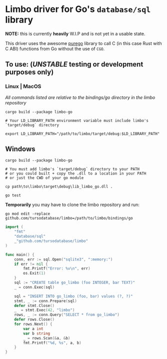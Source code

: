 # Limbo driver for Go's `database/sql` library


**NOTE:** this is currently __heavily__ W.I.P and is not yet in a usable state.

This driver uses the awesome [purego](https://github.com/ebitengine/purego) library to call C (in this case Rust with C ABI) functions from Go without the use of `CGO`.


## To use: (_UNSTABLE_ testing or development purposes only)

### Linux | MacOS

_All commands listed are relative to the bindings/go directory in the limbo repository_

```
cargo build --package limbo-go

# Your LD_LIBRARY_PATH environment variable must include limbo's `target/debug` directory

export LD_LIBRARY_PATH="/path/to/limbo/target/debug:$LD_LIBRARY_PATH"

```

## Windows

```
cargo build --package limbo-go

# You must add limbo's `target/debug` directory to your PATH
# or you could built + copy the .dll to a location in your PATH
# or just the CWD of your go module

cp path\to\limbo\target\debug\lib_limbo_go.dll .

go test

```
**Temporarily** you may have to clone the limbo repository and run:

`go mod edit -replace github.com/tursodatabase/limbo=/path/to/limbo/bindings/go`

```go
import (
    "fmt"
    "database/sql"
    _"github.com/tursodatabase/limbo"
)

func main() {
	conn, err := sql.Open("sqlite3", ":memory:")
	if err != nil {
        fmt.Printf("Error: %v\n", err)
        os.Exit(1)
	}
    sql := "CREATE table go_limbo (foo INTEGER, bar TEXT)"
    _ = conn.Exec(sql)

    sql = "INSERT INTO go_limbo (foo, bar) values (?, ?)"
    stmt, _ := conn.Prepare(sql)
    defer stmt.Close()
    _  = stmt.Exec(42, "limbo")
    rows, _ := conn.Query("SELECT * from go_limbo")
    defer rows.Close()
    for rows.Next() {
        var a int
        var b string
		_ = rows.Scan(&a, &b)
        fmt.Printf("%d, %s", a, b)
    }
}
```

